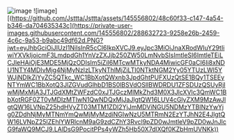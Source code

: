 ![image](https://github.com/Jsttta/Jsttta/assets/145556802/48c60f33-c147-4a54-b346-da704635343c)
![image][(https://github.com/Jsttta/Jsttta/assets/145556802/48c60f33-c147-4a54-b346-da704635343c](https://private-user-images.githubusercontent.com/145556802/288632723-9258e26b-2459-4c6c-9a53-b9abc49df62d.PNG?jwt=eyJhbGciOiJIUzI1NiIsInR5cCI6IkpXVCJ9.eyJpc3MiOiJnaXRodWIuY29tIiwiYXVkIjoicmF3LmdpdGh1YnVzZXJjb250ZW50LmNvbSIsImtleSI6ImtleTEiLCJleHAiOjE3MDE5MjQzODIsIm5iZiI6MTcwMTkyNDA4MiwicGF0aCI6Ii8xNDU1NTY4MDIvMjg4NjMyNzIzLTkyNThlMjZiLTI0NTktNGM2Yy05YTUzLWI5YWJjNDlkZjYyZC5QTkc_WC1BbXotQWxnb3JpdGhtPUFXUzQtSE1BQy1TSEEyNTYmWC1BbXotQ3JlZGVudGlhbD1BS0lBSVdOSllBWDRDU1ZFSDUzQSUyRjIwMjMxMjA3JTJGdXMtZWFzdC0xJTJGczMlMkZhd3M0X3JlcXVlc3QmWC1BbXotRGF0ZT0yMDIzMTIwN1QwNDQxMjJaJlgtQW16LUV4cGlyZXM9MzAwJlgtQW16LVNpZ25hdHVyZT03MTM1ZDI2YjJmMDViNGU5NDMzYTBlNzYwYjg0ZDdhNjMyMTNmYmQwMjMyMzdiNGIwNzU5MTRmN2EzYTJhN2E4JlgtQW16LVNpZ25lZEhlYWRlcnM9aG9zdCZhY3Rvcl9pZD0wJmtleV9pZD0wJnJlcG9faWQ9MCJ9.LAlDsG9PocitPPs4yWZh5Hb50X7dlXQf0KZbHmUVNKk))
